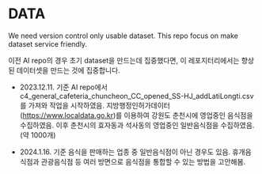 # DATA
We need version control only usable dataset. This repo focus on make dataset service friendly.


이전 AI repo의 경우 초기 dataset을 만드는데 집중했다면,
이 레포지터리에서는 향상된 데이터셋을 만드는 것에 집중합니다.

- 2023.12.11. 기준
  AI repo에서 c4_general_cafeteria_chuncheon_CC_opened_SS-HJ_addLatiLongti.csv 를 가져와 작업을 시작하였음.
지방행정인허가데이터(https://www.localdata.go.kr)를 이용하여 강원도 춘천시에 영업중인 음식점을 수집하였음.
이후 춘천시의 효자동과 석사동의 영업중인 일반음식점을 수집하였음. (약 1000개)

- 2024.1.16. 기준
  음식을 판매하는 업종 중 일반음식점이 아닌 경우도 있음.
휴개음식점과 관광음식점 등 여러 방면으로 음식점을 통합할 수 있는 방법을 고안해봄.

